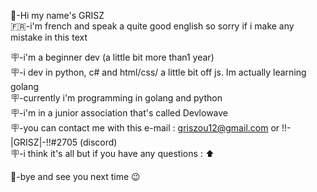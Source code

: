 👋-Hi my name's GRISZ                                                                                                                                           
🇫🇷-i'm french and speak a quite good english so sorry if i make any mistake in this text

🪧-i'm a beginner dev (a little bit more than1 year)                                                                                                                         
🪧-i dev in python, c# and html/css/  a little bit off js. Im actually learning golang                                                     
🪧-currently i'm programming in golang and python                                                                                                                   
🪧-i'm in a junior association that's called Devlowave                                                                                                         
🪧-you can contact me with this e-mail : griszou12@gmail.com or !!-|GRISZ|-!!#2705 (discord)                                                                                                
🪧-i think it's all but if you have any questions : ⬆                                                                                                           

👋-bye and see you next time 😉
